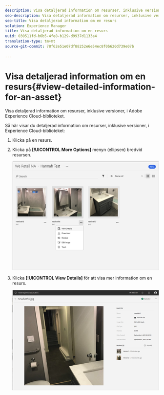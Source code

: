 ```yaml
---
description: Visa detaljerad information om resurser, inklusive versioner, i Adobe Experience Cloud-biblioteket.
seo-description: Visa detaljerad information om resurser, inklusive versioner, i Adobe Experience Cloud-biblioteket.
seo-title: Visa detaljerad information om en resurs
solution: Experience Manager
title: Visa detaljerad information om en resurs
uuid: 030511fd-b6b5-4fe8-b129-d9937d1133a4
translation-type: tm+mt
source-git-commit: 78f62e51e07df88252e6e54ec8f0b620d739e07b

---
```



# Visa detaljerad information om en resurs{#view-detailed-information-for-an-asset}

Visa detaljerad information om resurser, inklusive versioner, i Adobe Experience Cloud-biblioteket.

Så här visar du detaljerad information om resurser, inklusive versioner, i Experience Cloud-biblioteket:

1. Klicka på en resurs.
1. Klicka på **[!UICONTROL More Options]** menyn (ellipsen) bredvid resursen.

   ![](assets/library_asset_options.png)

1. Klicka **[!UICONTROL View Details]** för att visa mer information om en resurs.

   ![](assets/library_details_versions.png)

